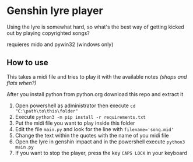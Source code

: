 # Genshin lyre player
Using the lyre is somewhat hard, so what's the best way of getting kicked out by playing copyrighted songs?

requieres mido and pywin32 (windows only)

## How to use
This takes a midi file and tries to play it with the available notes *(shaps and flats when?)*

After you install python from python.org download this repo and extract it

1. Open powershell as administrator then execute ```cd "C:\path\to\this\folder"```
2. Execute ```python3 -m pip install -r requirements.txt```
3. Put the midi file you want to play inside this folder
4. Edit the file ```main.py``` and look for the line with ```filename='song.mid'``` 
5. Change the text within the quotes with the name of you midi file
6. Open the lyre in genshin impact and in the powershell execute ```python3 main.py ```
7. If you want to stop the player, press the key ```CAPS LOCK``` in your keyboard

